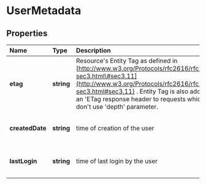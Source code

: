 # UserMetadata

## Properties

| Name | Type | Description | Notes |
| :--- | :--- | :--- | :--- |
| **etag** | **string** | Resource\'s Entity Tag as defined in [http://www.w3.org/Protocols/rfc2616/rfc2616-sec3.html\#sec3.11](http://www.w3.org/Protocols/rfc2616/rfc2616-sec3.html#sec3.11) . Entity Tag is also added as an \'ETag response header to requests which don\'t use \'depth\' parameter. | \[optional\] \[readonly\] \[default to undefined\] |
| **createdDate** | **string** | time of creation of the user | \[optional\] \[readonly\] \[default to undefined\] |
| **lastLogin** | **string** | time of last login by the user | \[optional\] \[readonly\] \[default to undefined\] |

